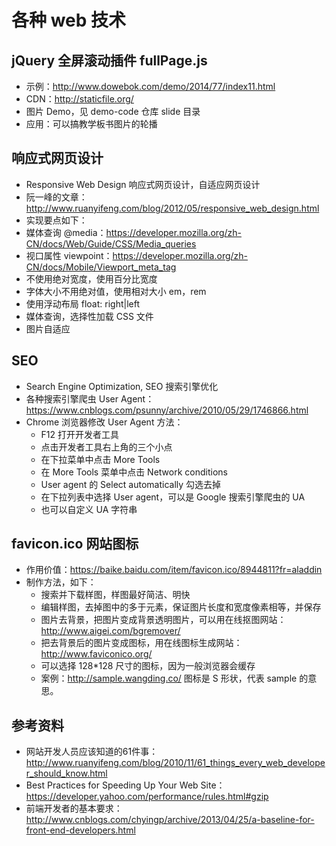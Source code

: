 # 各种 web 技术

## jQuery 全屏滚动插件 fullPage.js

- 示例：http://www.dowebok.com/demo/2014/77/index11.html
- CDN：http://staticfile.org/
- 图片 Demo，见 demo-code 仓库 slide 目录
- 应用：可以搞教学板书图片的轮播

## 响应式网页设计

- Responsive Web Design 响应式网页设计，自适应网页设计
- 阮一峰的文章：http://www.ruanyifeng.com/blog/2012/05/responsive_web_design.html  
- 实现要点如下：
- 媒体查询 @media：https://developer.mozilla.org/zh-CN/docs/Web/Guide/CSS/Media_queries  
- 视口属性 viewpoint：https://developer.mozilla.org/zh-CN/docs/Mobile/Viewport_meta_tag  
- 不使用绝对宽度，使用百分比宽度  
- 字体大小不用绝对值，使用相对大小 em，rem  
- 使用浮动布局 float: right|left  
- 媒体查询，选择性加载 CSS 文件  
- 图片自适应  

## SEO

- Search Engine Optimization, SEO 搜索引擎优化  
- 各种搜索引擎爬虫 User Agent：https://www.cnblogs.com/psunny/archive/2010/05/29/1746866.html  
- Chrome 浏览器修改 User Agent 方法：  
  - F12 打开开发者工具  
  - 点击开发者工具右上角的三个小点  
  - 在下拉菜单中点击 More Tools  
  - 在 More Tools 菜单中点击 Network conditions  
  - User agent 的 Select automatically 勾选去掉  
  - 在下拉列表中选择 User agent，可以是 Google 搜索引擎爬虫的 UA  
  - 也可以自定义 UA 字符串  

## favicon.ico 网站图标

- 作用价值：https://baike.baidu.com/item/favicon.ico/8944811?fr=aladdin
- 制作方法，如下：
  - 搜索并下载样图，样图最好简洁、明快  
  - 编辑样图，去掉图中的多于元素，保证图片长度和宽度像素相等，并保存  
  - 图片去背景，把图片变成背景透明图片，可以用在线抠图网站：http://www.aigei.com/bgremover/
  - 把去背景后的图片变成图标，用在线图标生成网站：http://www.faviconico.org/  
  - 可以选择 128\*128 尺寸的图标，因为一般浏览器会缓存  
  - 案例：http://sample.wangding.co/ 图标是 S 形状，代表 sample 的意思。

## 参考资料

- 网站开发人员应该知道的61件事：http://www.ruanyifeng.com/blog/2010/11/61_things_every_web_developer_should_know.html  
- Best Practices for Speeding Up Your Web Site：https://developer.yahoo.com/performance/rules.html#gzip  
- 前端开发者的基本要求：http://www.cnblogs.com/chyingp/archive/2013/04/25/a-baseline-for-front-end-developers.html

